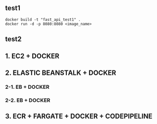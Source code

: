 ## test1
```
docker build -t "fast_api_test1" .
docker run -d -p 8080:8080 <image_name>
```

## test2


## 1. EC2 + DOCKER

## 2. ELASTIC BEANSTALK + DOCKER

  ### 2-1. EB + DOCKER
  ### 2-2. EB + DOCKER

## 3. ECR + FARGATE + DOCKER + CODEPIPELINE

